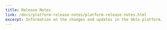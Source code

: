 ```yaml
---
title: Release Notes
link: /docs/platform-release-notes/platform-release-notes.html
excerpt: Information on the changes and updates in the Okta platform.
---
```

